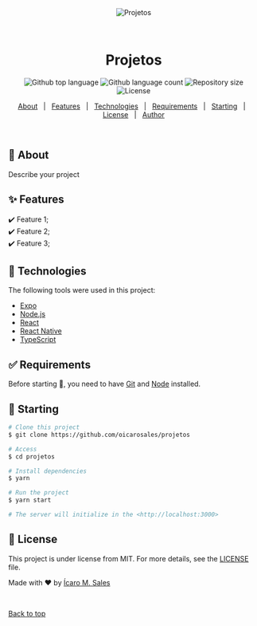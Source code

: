 <div align="center" id="top"> 
  <img src="./.github/app.gif" alt="Projetos" />

  &#xa0;

  <!-- <a href="https://projetos.netlify.app">Demo</a> -->
</div>

<h1 align="center">Projetos</h1>

<p align="center">
  <img alt="Github top language" src="https://img.shields.io/github/languages/top/oicarosales/projetos?color=56BEB8">

  <img alt="Github language count" src="https://img.shields.io/github/languages/count/oicarosales/projetos?color=56BEB8">

  <img alt="Repository size" src="https://img.shields.io/github/repo-size/oicarosales/projetos?color=56BEB8">

  <img alt="License" src="https://img.shields.io/github/license/oicarosales/projetos?color=56BEB8">

  <!-- <img alt="Github issues" src="https://img.shields.io/github/issues/oicarosales/projetos?color=56BEB8" /> -->

  <!-- <img alt="Github forks" src="https://img.shields.io/github/forks/oicarosales/projetos?color=56BEB8" /> -->

  <!-- <img alt="Github stars" src="https://img.shields.io/github/stars/oicarosales/projetos?color=56BEB8" /> -->
</p>

<!-- Status -->

<!-- <h4 align="center"> 
	🚧  Projetos 🚀 Under construction...  🚧
</h4> 

<hr> -->

<p align="center">
  <a href="#dart-about">About</a> &#xa0; | &#xa0; 
  <a href="#sparkles-features">Features</a> &#xa0; | &#xa0;
  <a href="#rocket-technologies">Technologies</a> &#xa0; | &#xa0;
  <a href="#white_check_mark-requirements">Requirements</a> &#xa0; | &#xa0;
  <a href="#checkered_flag-starting">Starting</a> &#xa0; | &#xa0;
  <a href="#memo-license">License</a> &#xa0; | &#xa0;
  <a href="https://github.com/oicarosales" target="_blank">Author</a>
</p>

<br>

## :dart: About ##

Describe your project

## :sparkles: Features ##

:heavy_check_mark: Feature 1;\
:heavy_check_mark: Feature 2;\
:heavy_check_mark: Feature 3;

## :rocket: Technologies ##

The following tools were used in this project:

- [Expo](https://expo.io/)
- [Node.js](https://nodejs.org/en/)
- [React](https://pt-br.reactjs.org/)
- [React Native](https://reactnative.dev/)
- [TypeScript](https://www.typescriptlang.org/)

## :white_check_mark: Requirements ##

Before starting :checkered_flag:, you need to have [Git](https://git-scm.com) and [Node](https://nodejs.org/en/) installed.

## :checkered_flag: Starting ##

```bash
# Clone this project
$ git clone https://github.com/oicarosales/projetos

# Access
$ cd projetos

# Install dependencies
$ yarn

# Run the project
$ yarn start

# The server will initialize in the <http://localhost:3000>
```

## :memo: License ##

This project is under license from MIT. For more details, see the [LICENSE](LICENSE.md) file.


Made with :heart: by <a href="https://github.com/oicarosales" target="_blank">Ícaro M. Sales</a>

&#xa0;

<a href="#top">Back to top</a>
